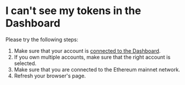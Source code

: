# I can't see my tokens in the Dashboard

Please try the following steps:

1. Make sure that your account is [connected to the Dashboard](https://github.com/78carla/tech\_1/blob/main/users/products/aragon-court/court-dashboard.md).
2. If you own multiple accounts, make sure that the right account is selected.
3. Make sure that you are connected to the Ethereum mainnet network.
4. Refresh your browser's page.
